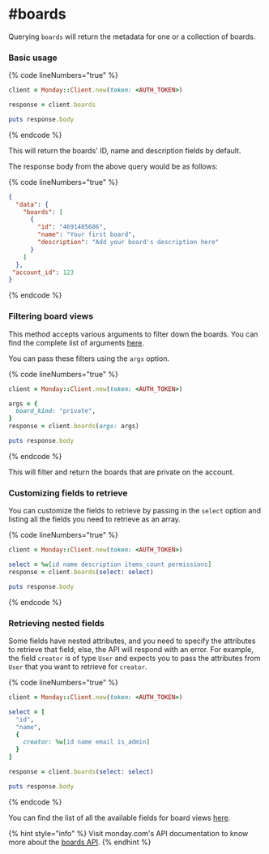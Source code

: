 # #boards

Querying `boards` will return the metadata for one or a collection of boards.

### Basic usage

{% code lineNumbers="true" %}
```ruby
client = Monday::Client.new(token: <AUTH_TOKEN>)

response = client.boards

puts response.body
```
{% endcode %}

This will return the boards' ID, name and description fields by default.

The response body from the above query would be as follows:

{% code lineNumbers="true" %}
```json
{
  "data": {
    "boards": [
      {
        "id": "4691485686",
        "name": "Your first board",
        "description": "Add your board's description here"
      }
    ]
  },
 "account_id": 123
}
```
{% endcode %}

### Filtering board views

This method accepts various arguments to filter down the boards. You can find the complete list of arguments [here](https://developer.monday.com/api-reference/docs/boards#arguments).

You can pass these filters using the `args` option.

{% code lineNumbers="true" %}
```ruby
client = Monday::Client.new(token: <AUTH_TOKEN>)

args = {
  board_kind: "private",
}
response = client.boards(args: args)

puts response.body
```
{% endcode %}

This will filter and return the boards that are private on the account.

### Customizing fields to retrieve

You can customize the fields to retrieve by passing in the `select` option and listing all the fields you need to retrieve as an array.

{% code lineNumbers="true" %}
```ruby
client = Monday::Client.new(token: <AUTH_TOKEN>)

select = %w[id name description items_count permissions]
response = client.boards(select: select)

puts response.body
```
{% endcode %}

### Retrieving nested fields

Some fields have nested attributes, and you need to specify the attributes to retrieve that field; else, the API will respond with an error. For example, the field `creator` is of type `User` and expects you to pass the attributes from `User` that you want to retrieve for `creator`.

{% code lineNumbers="true" %}
```ruby
client = Monday::Client.new(token: <AUTH_TOKEN>)

select = [
  "id",
  "name",
  {
    creator: %w[id name email is_admin]
  }
]

response = client.boards(select: select)

puts response.body
```
{% endcode %}

You can find the list of all the available fields for board views [here](https://developer.monday.com/api-reference/docs/board-view-queries#fields).

{% hint style="info" %}
Visit monday.com's API documentation to know more about the [boards API](https://developer.monday.com/api-reference/docs/boards).
{% endhint %}
